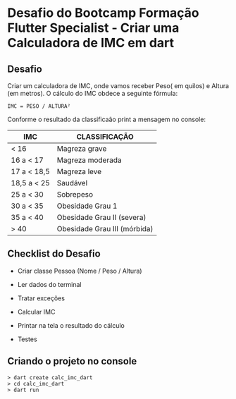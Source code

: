 # Desafio do Bootcamp Formação Flutter Specialist -  Criar uma Calculadora de IMC em dart

## Desafio

Criar um calculadora de IMC, onde vamos receber Peso( em quilos) e Altura (em metros).
O cálculo do IMC obdece a seguinte fórmula:

~~~formula
IMC = PESO / ALTURA²
~~~

Conforme o resultado da classificaão print  a mensagem no console:

|IMC|CLASSIFICAÇÃO|
|--|--|
|< 16| Magreza grave|
|16 a < 17| Magreza moderada|
|17 a < 18,5| Magreza leve|
|18,5 a < 25| Saudável|
|25 a < 30| Sobrepeso |
|30 a < 35| Obesidade Grau 1|
|35 a < 40| Obesidade Grau II (severa)|
|> 40| Obesidade Grau III (mórbida)|

## Checklist do Desafio

* Criar classe Pessoa (Nome / Peso / Altura)​

* Ler dados do terminal​

* Tratar exceções​

* Calcular IMC ​

* Printar na tela o resultado do cálculo​

* Testes​

## Criando o projeto no console

~~~shell
> dart create calc_imc_dart
> cd calc_imc_dart
> dart run
~~~

